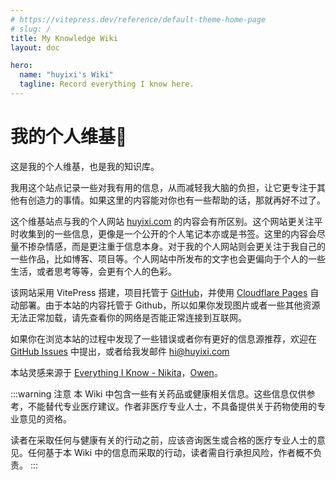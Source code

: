 ```yaml
---
# https://vitepress.dev/reference/default-theme-home-page
# slug: /
title: My Knowledge Wiki
layout: doc

hero:
  name: "huyixi's Wiki"
  tagline: Record everything I know here.
---
```

# 我的个人维基🌿

这是我的个人维基，也是我的知识库。

我用这个站点记录一些对我有用的信息，从而减轻我大脑的负担，让它更专注于其他有创造力的事情。如果这里的内容能对你也有一些帮助的话，那就再好不过了。  

这个维基站点与我的个人网站 [huyixi.com](https://huyixi.com) 的内容会有所区别。这个网站更关注平时收集到的一些信息，更像是一个公开的个人笔记本亦或是书签。这里的内容会尽量不掺杂情感，而是更注重于信息本身。对于我的个人网站则会更关注于我自己的一些作品，比如博客、项目等。个人网站中所发布的文字也会更偏向于个人的一些生活，或者思考等等，会更有个人的色彩。

该网站采用 VitePress 搭建，项目托管于 [GitHub](https://github.com/huyixi/wiki)，并使用 [Cloudflare Pages](https://www.cloudflare.com) 自动部署。由于本站的内容托管于 Github，所以如果你发现图片或者一些其他资源无法正常加载，请先查看你的网络是否能正常连接到互联网。

如果你在浏览本站的过程中发现了一些错误或者你有更好的信息源推荐，欢迎在 [GitHub Issues](https://github.com/huyixi/wiki/issues) 中提出，或者给我发邮件 [hi@huyixi.com](mailto:hihuyixi.com)

本站灵感来源于 [Everything I Know - Nikita](https://wiki.nikiv.dev)，[Owen](https://www.owenyoung.com)。

:::warning 注意
本 Wiki 中包含一些有关药品或健康相关信息。这些信息仅供参考，不能替代专业医疗建议。作者非医疗专业人士，不具备提供关于药物使用的专业意见的资格。

读者在采取任何与健康有关的行动之前，应该咨询医生或合格的医疗专业人士的意见。任何基于本 Wiki 中的信息而采取的行动，读者需自行承担风险，作者概不负责。
:::

